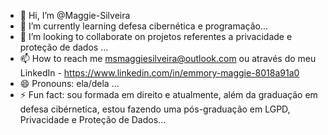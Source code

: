 - 👋 Hi, I’m @Maggie-Silveira
- 🌱 I’m currently learning defesa cibernética e programação...
- 💞️ I’m looking to collaborate on projetos referentes a privacidade e proteção de dados ...
- 📫 How to reach me msmaggiesilveira@outlook.com ou através do meu LinkedIn - https://www.linkedin.com/in/emmory-maggie-8018a91a0
- 😄 Pronouns: ela/dela ...
- ⚡ Fun fact: sou formada em direito e atualmente, além da graduação em defesa cibérnetica, estou fazendo uma pós-graduação em LGPD, Privacidade e Proteção de Dados...

<!---
Maggie-Silveira/Maggie-Silveira is a ✨ special ✨ repository because its `README.md` (this file) appears on your GitHub profile.
You can click the Preview link to take a look at your changes.
--->
